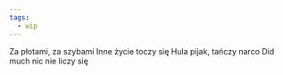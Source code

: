 ```yaml
---
tags:
  - wip
---
```


Za płotami, za szybami
Inne życie toczy się
Hula pijak, tańczy narco
Did much nic nie liczy się